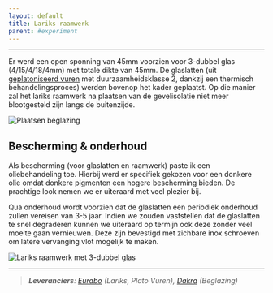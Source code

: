 ```yaml
---
layout: default
title: Lariks raamwerk
parent: #experiment
---
```



---

Er werd een open sponning van 45mm voorzien voor 3-dubbel glas (4/15/4/18/4mm) met totale dikte van 45mm. De glaslatten (uit [geplatoniseerd vuren](https://www.eurabo.be/nl/producten/platowood-vuren-fsc) met duurzaamheidsklasse 2, dankzij een thermisch behandelingsproces) werden bovenop het kader geplaatst. Op die manier zal het lariks raamwerk na plaatsen van de gevelisolatie niet meer blootgesteld zijn langs de buitenzijde.

![Plaatsen beglazing](https://filedn.com/lj67qC0hliH44v76dOIV97H/rondomhout/2019%2011%20Black%20Larch/Black-larch-2.jpg)

## Bescherming & onderhoud

Als bescherming (voor glaslatten en raamwerk) paste ik een oliebehandeling toe. Hierbij werd er specifiek gekozen voor een donkere olie omdat donkere pigmenten een hogere bescherming bieden. De prachtige look nemen we er uiteraard met veel plezier bij.

Qua onderhoud wordt voorzien dat de glaslatten een periodiek onderhoud zullen vereisen van 3-5 jaar. Indien we zouden vaststellen dat de glaslatten te snel degraderen kunnen we uiteraard op termijn ook deze zonder veel moeite gaan vernieuwen. Deze zijn bevestigd met zichbare inox schroeven om latere vervanging vlot mogelijk te maken.

![Lariks raamwerk met 3-dubbel glas](https://filedn.com/lj67qC0hliH44v76dOIV97H/rondomhout/2019%2011%20Black%20Larch/Black-larch-3.jpg)

***

> ***Leveranciers**: [Eurabo](https://www.eurabo.be/nl) (Lariks, Plato Vuren), [Dakra](https://www.dakra.be/) (Beglazing)*
